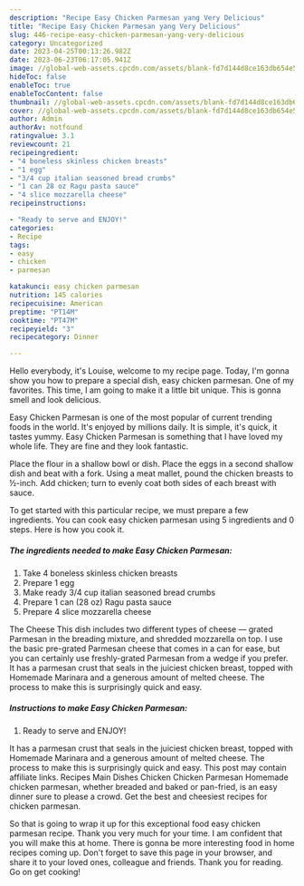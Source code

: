 ```yaml
---
description: "Recipe Easy Chicken Parmesan yang Very Delicious"
title: "Recipe Easy Chicken Parmesan yang Very Delicious"
slug: 446-recipe-easy-chicken-parmesan-yang-very-delicious
category: Uncategorized
date: 2023-04-25T00:13:26.982Z
date: 2023-06-23T06:17:05.941Z
image: //global-web-assets.cpcdn.com/assets/blank-fd7d144d8ce163db654e5a02c40b08a2775adb7897d16e4062681dc7e1b2800f.png
hideToc: false
enableToc: true
enableTocContent: false
thumbnail: //global-web-assets.cpcdn.com/assets/blank-fd7d144d8ce163db654e5a02c40b08a2775adb7897d16e4062681dc7e1b2800f.png
cover: //global-web-assets.cpcdn.com/assets/blank-fd7d144d8ce163db654e5a02c40b08a2775adb7897d16e4062681dc7e1b2800f.png
author: Admin
authorAv: notfound
ratingvalue: 3.1
reviewcount: 21
recipeingredient:
- "4 boneless skinless chicken breasts"
- "1 egg"
- "3/4 cup italian seasoned bread crumbs"
- "1 can 28 oz Ragu pasta sauce"
- "4 slice mozzarella cheese"
recipeinstructions:

- "Ready to serve and ENJOY!"
categories:
- Recipe
tags:
- easy
- chicken
- parmesan

katakunci: easy chicken parmesan 
nutrition: 145 calories
recipecuisine: American
preptime: "PT14M"
cooktime: "PT47M"
recipeyield: "3"
recipecategory: Dinner

---
```



Hello everybody, it's Louise, welcome to my recipe page. Today, I'm gonna show you how to prepare a special dish, easy chicken parmesan. One of my favorites. This time, I am going to make it a little bit unique. This is gonna smell and look delicious.

Easy Chicken Parmesan is one of the most popular of current trending foods in the world. It's enjoyed by millions daily. It is simple, it's quick, it tastes yummy. Easy Chicken Parmesan is something that I have loved my whole life. They are fine and they look fantastic.

Place the flour in a shallow bowl or dish. Place the eggs in a second shallow dish and beat with a fork. Using a meat mallet, pound the chicken breasts to ½-inch. Add chicken; turn to evenly coat both sides of each breast with sauce.


To get started with this particular recipe, we must prepare a few ingredients. You can cook easy chicken parmesan using 5 ingredients and 0 steps. Here is how you cook it.

<!--inarticleads1-->

##### The ingredients needed to make Easy Chicken Parmesan:

1. Take 4 boneless skinless chicken breasts
1. Prepare 1 egg
1. Make ready 3/4 cup italian seasoned bread crumbs
1. Prepare 1 can (28 oz) Ragu pasta sauce
1. Prepare 4 slice mozzarella cheese


The Cheese This dish includes two different types of cheese — grated Parmesan in the breading mixture, and shredded mozzarella on top. I use the basic pre-grated Parmesan cheese that comes in a can for ease, but you can certainly use freshly-grated Parmesan from a wedge if you prefer. It has a parmesan crust that seals in the juiciest chicken breast, topped with Homemade Marinara and a generous amount of melted cheese. The process to make this is surprisingly quick and easy. 

<!--inarticleads2-->

##### Instructions to make Easy Chicken Parmesan:


1. Ready to serve and ENJOY!

It has a parmesan crust that seals in the juiciest chicken breast, topped with Homemade Marinara and a generous amount of melted cheese. The process to make this is surprisingly quick and easy. This post may contain affiliate links. Recipes Main Dishes Chicken Chicken Parmesan Homemade chicken parmesan, whether breaded and baked or pan-fried, is an easy dinner sure to please a crowd. Get the best and cheesiest recipes for chicken parmesan. 

So that is going to wrap it up for this exceptional food easy chicken parmesan recipe. Thank you very much for your time. I am confident that you will make this at home. There is gonna be more interesting food in home recipes coming up. Don't forget to save this page in your browser, and share it to your loved ones, colleague and friends. Thank you for reading. Go on get cooking!
